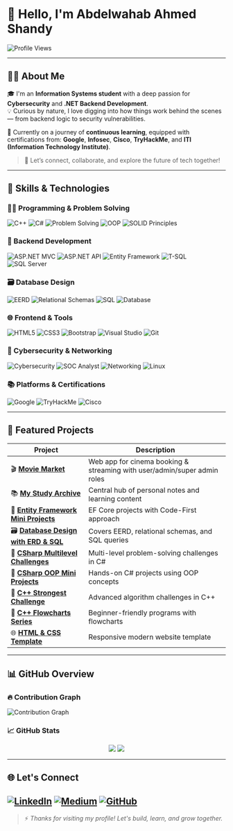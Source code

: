 # 👋 Hello, I'm Abdelwahab Ahmed Shandy

![Profile Views](https://komarev.com/ghpvc/?username=abdelwahab-ahmed-shandy&color=blue)

---

## 🧑‍💻 About Me

🎓 I'm an **Information Systems student** with a deep passion for **Cybersecurity** and **.NET Backend Development**.  
💡 Curious by nature, I love digging into how things work behind the scenes — from backend logic to security vulnerabilities.

🎯 Currently on a journey of **continuous learning**, equipped with certifications from:
**Google**, **Infosec**, **Cisco**, **TryHackMe**, and **ITI (Information Technology Institute)**.

> 🚀 Let’s connect, collaborate, and explore the future of tech together!

---

## 💼 Skills & Technologies

### 👨‍💻 Programming & Problem Solving
![C++](https://img.shields.io/badge/C++-00599C?logo=c%2B%2B&logoColor=white)
![C#](https://img.shields.io/badge/C%23-68217A?logo=csharp&logoColor=white)
![Problem Solving](https://img.shields.io/badge/Problem%20Solving-FF4500?logo=lightbulb&logoColor=white)
![OOP](https://img.shields.io/badge/OOP-228B22?logo=oop&logoColor=white)
![SOLID Principles](https://img.shields.io/badge/SOLID-0078D4?logo=dotnet&logoColor=white)

### 🧱 Backend Development
![ASP.NET MVC](https://img.shields.io/badge/ASP.NET%20MVC-512BD4?logo=dotnet&logoColor=white)
![ASP.NET API](https://img.shields.io/badge/ASP.NET%20API-512BD4?logo=dotnet&logoColor=white)
![Entity Framework](https://img.shields.io/badge/Entity%20Framework-1572B6?logo=ef&logoColor=white)
![T-SQL](https://img.shields.io/badge/T--SQL-CC2927?logo=microsoftsqlserver&logoColor=white)
![SQL Server](https://img.shields.io/badge/SQL%20Server-B7312C?logo=microsoftsqlserver&logoColor=white)

### 🗃️ Database Design
![EERD](https://img.shields.io/badge/EERD-4B8BBE?logo=diagram&logoColor=white)
![Relational Schemas](https://img.shields.io/badge/Relational%20Schemas-16A085?logo=table&logoColor=white)
![SQL](https://img.shields.io/badge/SQL-4479A1?logo=sql&logoColor=white)
![Database](https://img.shields.io/badge/Database-F39C12?logo=database&logoColor=white)

### 🌐 Frontend & Tools
![HTML5](https://img.shields.io/badge/HTML5-FF5722?logo=html5&logoColor=white)
![CSS3](https://img.shields.io/badge/CSS3-2965F1?logo=css3&logoColor=white)
![Bootstrap](https://img.shields.io/badge/Bootstrap-7952B3?logo=bootstrap&logoColor=white)
![Visual Studio](https://img.shields.io/badge/Visual%20Studio-5C2D91?logo=visualstudio&logoColor=white)
![Git](https://img.shields.io/badge/Git-F05032?logo=git&logoColor=white)

### 🔐 Cybersecurity & Networking
![Cybersecurity](https://img.shields.io/badge/Cybersecurity-2E8B57?logo=hackthebox&logoColor=white)
![SOC Analyst](https://img.shields.io/badge/SOC%20Analyst-6C757D?logo=shield&logoColor=white)
![Networking](https://img.shields.io/badge/Networking-1F618D?logo=network-wired&logoColor=white)
![Linux](https://img.shields.io/badge/Linux-FCC624?logo=linux&logoColor=black)

### 📚 Platforms & Certifications
![Google](https://img.shields.io/badge/Google-4285F4?logo=google&logoColor=white)
![TryHackMe](https://img.shields.io/badge/TryHackMe-88CC14?logo=tryhackme&logoColor=white)
![Cisco](https://img.shields.io/badge/Cisco-1BA0D7?logo=cisco&logoColor=white)

---

## 📁 Featured Projects

| Project | Description |
|--------|-------------|
| 🎬 [**Movie Market**](https://github.com/abdelwahab-ahmed-shandy/MovieMarket) | Web app for cinema booking & streaming with user/admin/super admin roles |
| 📚 [**My Study Archive**](https://github.com/abdelwahab-ahmed-shandy/My-Study-Archive) | Central hub of personal notes and learning content |
| 🧩 [**Entity Framework Mini Projects**](https://github.com/abdelwahab-ahmed-shandy/EntityFramework-Mini-Projects) | EF Core projects with Code-First approach |
| 🗃️ [**Database Design with ERD & SQL**](https://github.com/Abdelwahab-Shandy/Database-Design-with-ERD-EERD-Relational-Schemas-SQL-Implementation) | Covers EERD, relational schemas, and SQL queries |
| 🧠 [**CSharp Multilevel Challenges**](https://github.com/abdelwahab-ahmed-shandy/CSharp-Multilevel-Challenges) | Multi-level problem-solving challenges in C# |
| 🧱 [**CSharp OOP Mini Projects**](https://github.com/Abdelwahab-Shandy/CSharp-OOP-Mini-Projects) | Hands-on C# projects using OOP concepts |
| 🧠 [**C++ Strongest Challenge**](https://github.com/Abdelwahab-Shandy/Programming-Challenges-CPlusPlus-Strongest-Challenge) | Advanced algorithm challenges in C++ |
| 🧮 [**C++ Flowcharts Series**](https://github.com/abdelwahab-ahmed-shandy/Programming-Challenges-CPlusPlus-Flowcharts) | Beginner-friendly programs with flowcharts |
| 🌐 [**HTML & CSS Template**](https://github.com/abdelwahab-shandy/Template-With-Html-And-Css) | Responsive modern website template |

---

## 📊 GitHub Overview

### 🔥 Contribution Graph
![Contribution Graph](https://github-readme-activity-graph.vercel.app/graph?username=abdelwahab-ahmed-shandy&theme=radical)

### 📈 GitHub Stats  
<div align="center">
  <img src="https://github-readme-stats.vercel.app/api?username=abdelwahab-ahmed-shandy&show_icons=true&theme=radical" />
  <img src="https://github-readme-stats.vercel.app/api/top-langs/?username=abdelwahab-ahmed-shandy&layout=compact&theme=radical&langs_count=10" />
</div>

---

## 🌐 Let's Connect

[![LinkedIn](https://img.shields.io/badge/Followers-4000-blue?style=for-the-badge&logo=linkedin&logoColor=white)](https://www.linkedin.com/in/abdelwahab-ahmed-shandy/)
[![Medium](https://img.shields.io/badge/Followers-25-brightgreen?style=for-the-badge&logo=medium&logoColor=white)](https://medium.com/@abdelwahabshandy)
[![GitHub](https://img.shields.io/badge/GitHub-333333?style=for-the-badge&logo=github&logoColor=white)](https://github.com/abdelwahab-shandy)
---

> ⚡ *Thanks for visiting my profile! Let's build, learn, and grow together.*
